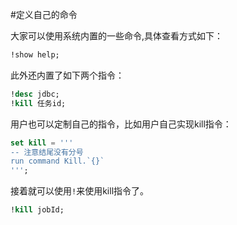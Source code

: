 #定义自己的命令

大家可以使用系统内置的一些命令,具体查看方式如下：

```sql
!show help;
``` 

此外还内置了如下两个指令：

```sql
!desc jdbc;
!kill 任务id;
```


用户也可以定制自己的指令，比如用户自己实现kill指令：

```sql
set kill = '''
-- 注意结尾没有分号
run command Kill.`{}`
''';
```

接着就可以使用`!`来使用kill指令了。

```sql
!kill jobId;
```